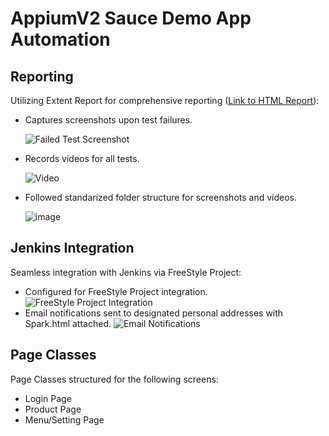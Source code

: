 # AppiumV2 Sauce Demo App Automation

## Reporting
Utilizing Extent Report for comprehensive reporting ([Link to HTML Report](ReportReadMe.html)):
- Captures screenshots upon test failures. 

   ![Failed Test Screenshot](https://github.com/ayeshaamer/SauceDemo-Appium/assets/53623074/ee047f34-593f-448f-a8ec-c5ffd5f64a95)
- Records videos for all tests.

  ![Video](https://github.com/ayeshaamer/SauceDemo-Appium/assets/53623074/a309ba1c-949d-47c5-a3a1-da273bb5bb90)
- Followed standarized folder structure for screenshots and videos.

  ![image](https://github.com/ayeshaamer/SauceDemo-Appium/assets/53623074/19e0b141-47b8-494e-83bf-69006d57d1fd)

## Jenkins Integration
Seamless integration with Jenkins via FreeStyle Project:
- Configured for FreeStyle Project integration.
  ![FreeStyle Project Integration](https://github.com/ayeshaamer/SauceDemo-Appium/assets/53623074/179d4b5a-54d1-4176-acf7-7b46788e3a0d)
- Email notifications sent to designated personal addresses with Spark.html attached.
  ![Email Notifications](https://github.com/ayeshaamer/SauceDemo-Appium/assets/53623074/e4449bd9-dc4b-4a40-ad23-487654e01402)

## Page Classes
Page Classes structured for the following screens:
- Login Page
- Product Page
- Menu/Setting Page
